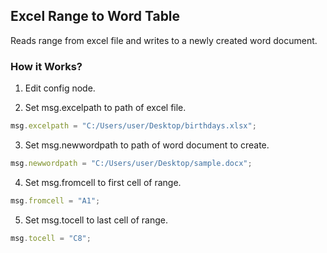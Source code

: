 ## Excel Range to Word Table

Reads range from excel file and writes to a newly created word document.

### How it Works?

1. Edit config node.

2. Set msg.excelpath to path of excel file.

```js
msg.excelpath = "C:/Users/user/Desktop/birthdays.xlsx";
```
3. Set msg.newwordpath to path of word document to create.

```js
msg.newwordpath = "C:/Users/user/Desktop/sample.docx";
```
4. Set msg.fromcell to first cell of range.

```js
msg.fromcell = "A1";
```
5. Set msg.tocell to last cell of range.

```js
msg.tocell = "C8";
```